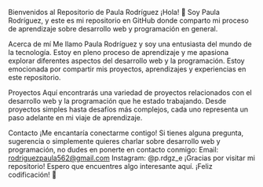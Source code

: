 Bienvenidos al Repositorio de Paula Rodríguez
¡Hola! 👋 Soy Paula Rodríguez, y este es mi repositorio en GitHub donde comparto mi proceso de aprendizaje sobre desarrollo web y programación en general.

Acerca de mí
Me llamo Paula Rodríguez y soy una entusiasta del mundo de la tecnología. Estoy en pleno proceso de aprendizaje y me apasiona explorar diferentes aspectos del desarrollo web y la programación. Estoy emocionada por compartir mis proyectos, aprendizajes y experiencias en este repositorio.

Proyectos
Aquí encontrarás una variedad de proyectos relacionados con el desarrollo web y la programación que he estado trabajando. Desde proyectos simples hasta desafíos más complejos, cada uno representa un paso adelante en mi viaje de aprendizaje.

Contacto
¡Me encantaría conectarme contigo! Si tienes alguna pregunta, sugerencia o simplemente quieres charlar sobre desarrollo web y programación, no dudes en ponerte en contacto conmigo:
Email: rodriguezpaula562@gmail.com
Instagram: @p.rdgz_e
¡Gracias por visitar mi repositorio! Espero que encuentres algo interesante aquí. ¡Feliz codificación! 🚀
